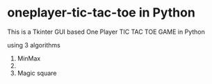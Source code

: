 # oneplayer-tic-tac-toe in Python

This is a Tkinter GUI based One Player TIC TAC TOE GAME in Python

using 3 algorithms

1. MinMax
2. 
3. Magic square
